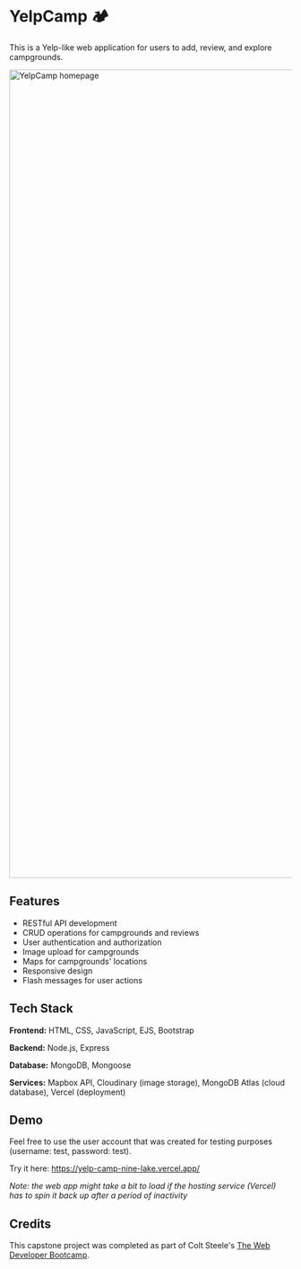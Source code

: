 
# YelpCamp 🏕️

This is a Yelp-like web application for users to add, review, and explore campgrounds.

<img width="1440" alt="YelpCamp homepage" src="https://github.com/user-attachments/assets/01549c85-b759-4d08-85f3-6ac674cd8227" />

## Features

- RESTful API development
- CRUD operations for campgrounds and reviews
- User authentication and authorization
- Image upload for campgrounds
- Maps for campgrounds' locations
- Responsive design
- Flash messages for user actions

## Tech Stack

**Frontend:** HTML, CSS, JavaScript, EJS, Bootstrap

**Backend:** Node.js, Express

**Database:** MongoDB, Mongoose

**Services:** Mapbox API, Cloudinary (image storage), MongoDB Atlas (cloud database), Vercel (deployment)

## Demo

Feel free to use the user account that was created for testing purposes (username: test, password: test).

Try it here: https://yelp-camp-nine-lake.vercel.app/

*Note: the web app might take a bit to load if the hosting service (Vercel) has to spin it back up after a period of inactivity*

## Credits

This capstone project was completed as part of Colt Steele's [The Web Developer Bootcamp](https://www.udemy.com/course/the-web-developer-bootcamp).
